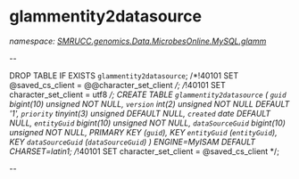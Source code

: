﻿# glammentity2datasource
_namespace: [SMRUCC.genomics.Data.MicrobesOnline.MySQL.glamm](./index.md)_

--
 
 DROP TABLE IF EXISTS `glammentity2datasource`;
 /*!40101 SET @saved_cs_client = @@character_set_client */;
 /*!40101 SET character_set_client = utf8 */;
 CREATE TABLE `glammentity2datasource` (
 `guid` bigint(10) unsigned NOT NULL,
 `version` int(2) unsigned NOT NULL DEFAULT '1',
 `priority` tinyint(3) unsigned DEFAULT NULL,
 `created` date DEFAULT NULL,
 `entityGuid` bigint(10) unsigned NOT NULL,
 `dataSourceGuid` bigint(10) unsigned NOT NULL,
 PRIMARY KEY (`guid`),
 KEY `entityGuid` (`entityGuid`),
 KEY `dataSourceGuid` (`dataSourceGuid`)
 ) ENGINE=MyISAM DEFAULT CHARSET=latin1;
 /*!40101 SET character_set_client = @saved_cs_client */;
 
 --




